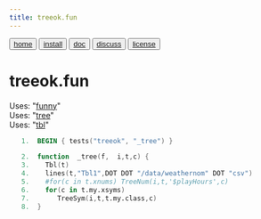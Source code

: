 ```yaml
---
title: treeok.fun
---
```


<button class="button button1"><a href="/fun/index">home</a></button>   <button class="button button2"><a href="/fun/INSTALL">install</a></button>   <button class="button button1"><a href="/fun/ABOUT">doc</a></button>   <button class="button button2"><a href="http://github.com/timm/fun/issues">discuss</a></button>    <button class="button button1"><a href="/fun/LICENSE">license</a></button> <br>



# treeok.fun


Uses:  "[funny](funny)"<br>
Uses:  "[tree](tree)"<br>
Uses:  "[tbl](tbl)"<br>

```awk
   1.  BEGIN { tests("treeok", "_tree") }
```

```awk
   2.  function  _tree(f,  i,t,c) {
   3.    Tbl(t)
   4.    lines(t,"Tbl1",DOT DOT "/data/weathernom" DOT "csv")
   5.    #for(c in t.xnums) TreeNum(i,t,'$playHours',c)
   6.    for(c in t.my.xsyms)
   7.       TreeSym(i,t,t.my.class,c)
   8.  }
```
